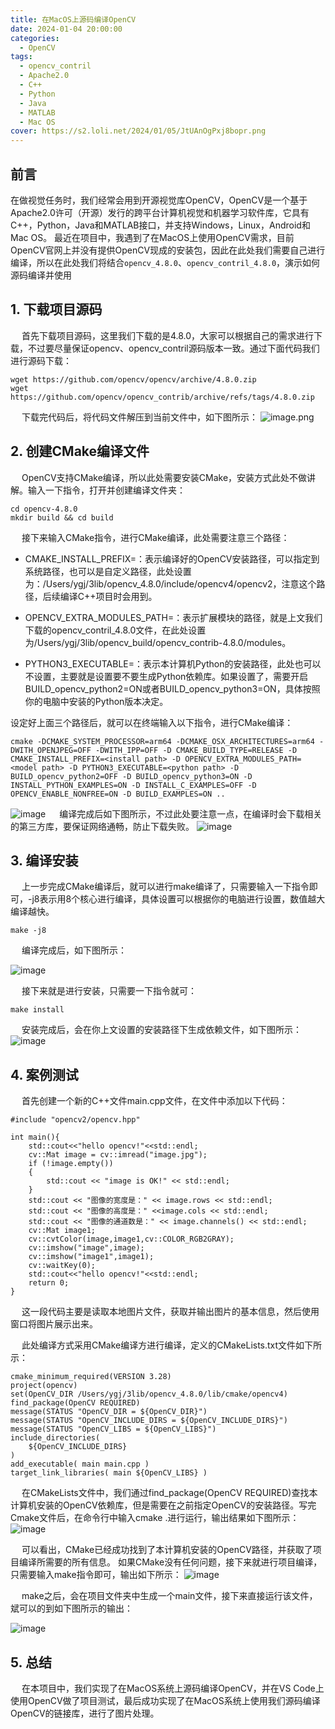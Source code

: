 ```yaml
---
title: 在MacOS上源码编译OpenCV 
date: 2024-01-04 20:00:00
categories:
  - OpenCV
tags:
  - opencv_contril
  - Apache2.0
  - C++
  - Python
  - Java
  - MATLAB
  - Mac OS
cover: https://s2.loli.net/2024/01/05/JtUAnOgPxj8bopr.png
---
```


## 前言
在做视觉任务时，我们经常会用到开源视觉库OpenCV，OpenCV是一个基于Apache2.0许可（开源）发行的跨平台计算机视觉和机器学习软件库，它具有C++，Python，Java和MATLAB接口，并支持Windows，Linux，Android和Mac OS。 最近在项目中，我遇到了在MacOS上使用OpenCV需求，目前OpenCV官网上并没有提供OpenCV现成的安装包，因此在此处我们需要自己进行编译，所以在此处我们将结合``opencv_4.8.0``、``opencv_contril_4.8.0``，演示如何源码编译并使用

## 1. 下载项目源码
  首先下载项目源码，这里我们下载的是4.8.0，大家可以根据自己的需求进行下载，不过要尽量保证opencv、opencv_contril源码版本一致。通过下面代码我们进行源码下载：
```undefined
wget https://github.com/opencv/opencv/archive/4.8.0.zip
wget https://github.com/opencv/opencv_contrib/archive/refs/tags/4.8.0.zip
```
  下载完代码后，将代码文件解压到当前文件中，如下图所示：
![image.png](https://s2.loli.net/2024/01/05/9c5WJ4jmxpHh3tb.png)

## 2. 创建CMake编译文件
  OpenCV支持CMake编译，所以此处需要安装CMake，安装方式此处不做讲解。输入一下指令，打开并创建编译文件夹：
```undefined
cd opencv-4.8.0
mkdir build && cd build
```
  接下来输入CMake指令，进行CMake编译，此处需要注意三个路径：

- CMAKE_INSTALL_PREFIX=<install path>：<install path>表示编译好的OpenCV安装路径，可以指定到系统路径，也可以是自定义路径，此处设置为：/Users/ygj/3lib/opencv_4.8.0/include/opencv4/opencv2，注意这个路径，后续编译C++项目时会用到。

- OPENCV_EXTRA_MODULES_PATH=<model path>：<model path>表示扩展模块的路径，就是上文我们下载的opencv_contril_4.8.0文件，在此处设置为/Users/ygj/3lib/opencv_build/opencv_contrib-4.8.0/modules。

- PYTHON3_EXECUTABLE=<python path>：<python path>表示本计算机Python的安装路径，此处也可以不设置，主要就是设置要不要生成Python依赖库。如果设置了，需要开启BUILD_opencv_python2=ON或者BUILD_opencv_python3=ON，具体按照你的电脑中安装的Python版本决定。

设定好上面三个路径后，就可以在终端输入以下指令，进行CMake编译：
```undefined
cmake -DCMAKE_SYSTEM_PROCESSOR=arm64 -DCMAKE_OSX_ARCHITECTURES=arm64 -DWITH_OPENJPEG=OFF -DWITH_IPP=OFF -D CMAKE_BUILD_TYPE=RELEASE -D CMAKE_INSTALL_PREFIX=<install path> -D OPENCV_EXTRA_MODULES_PATH=<model path> -D PYTHON3_EXECUTABLE=<python path> -D BUILD_opencv_python2=OFF -D BUILD_opencv_python3=ON -D INSTALL_PYTHON_EXAMPLES=ON -D INSTALL_C_EXAMPLES=OFF -D OPENCV_ENABLE_NONFREE=ON -D BUILD_EXAMPLES=ON ..
```
![image](https://github.com/KXHH2021/xiao.xiaopengw.com/assets/88917933/795aed4e-b05c-4fe5-94b9-08fad2a3fc2d)
  编译完成后如下图所示，不过此处要注意一点，在编译时会下载相关的第三方库，要保证网络通畅，防止下载失败。
![image](https://github.com/KXHH2021/xiao.xiaopengw.com/assets/88917933/9208b2c8-1773-4498-9c32-e7ea1e3bffcb)

## 3. 编译安装
  上一步完成CMake编译后，就可以进行make编译了，只需要输入一下指令即可，-j8表示用8个核心进行编译，具体设置可以根据你的电脑进行设置，数值越大编译越快。
```undefined
make -j8
```
  编译完成后，如下图所示：

![image](https://github.com/KXHH2021/xiao.xiaopengw.com/assets/88917933/9d31ebef-55d9-49d0-872a-75483532f0ea)



  接下来就是进行安装，只需要一下指令就可：
```undefined
make install
```
  安装完成后，会在你上文设置的安装路径下生成依赖文件，如下图所示：
![image](https://github.com/KXHH2021/xiao.xiaopengw.com/assets/88917933/3019482d-06e3-42e6-8cd3-943b45bfe265)


## 4. 案例测试
  首先创建一个新的C++文件main.cpp文件，在文件中添加以下代码：
```undefined
#include "opencv2/opencv.hpp"

int main(){
    std::cout<<"hello opencv!"<<std::endl;
    cv::Mat image = cv::imread("image.jpg");
    if (!image.empty())
    {
        std::cout << "image is OK!" << std::endl;
    }
    std::cout << "图像的宽度是：" << image.rows << std::endl;
    std::cout << "图像的高度是：" <<image.cols << std::endl;
    std::cout << "图像的通道数是：" << image.channels() << std::endl;
    cv::Mat image1;
    cv::cvtColor(image,image1,cv::COLOR_RGB2GRAY);
    cv::imshow("image",image);
    cv::imshow("image1",image1);
    cv::waitKey(0);
    std::cout<<"hello opencv!"<<std::endl;
    return 0;
}
```
  这一段代码主要是读取本地图片文件，获取并输出图片的基本信息，然后使用窗口将图片展示出来。

  此处编译方式采用CMake编译方进行编译，定义的CMakeLists.txt文件如下所示：
```undefined
cmake_minimum_required(VERSION 3.28)
project(opencv)
set(OpenCV_DIR /Users/ygj/3lib/opencv_4.8.0/lib/cmake/opencv4)
find_package(OpenCV REQUIRED)
message(STATUS "OpenCV_DIR = ${OpenCV_DIR}")
message(STATUS "OpenCV_INCLUDE_DIRS = ${OpenCV_INCLUDE_DIRS}")
message(STATUS "OpenCV_LIBS = ${OpenCV_LIBS}")
include_directories(
    ${OpenCV_INCLUDE_DIRS}
)
add_executable( main main.cpp )
target_link_libraries( main ${OpenCV_LIBS} )
```
  在CMakeLists文件中，我们通过find_package(OpenCV REQUIRED)查找本计算机安装的OpenCV依赖库，但是需要在之前指定OpenCV的安装路径。写完Cmake文件后，在命令行中输入cmake .进行运行，输出结果如下图所示：
![image](https://github.com/KXHH2021/xiao.xiaopengw.com/assets/88917933/c447a8da-4235-49e4-90d1-101afd360258)


  可以看出，CMake已经成功找到了本计算机安装的OpenCV路径，并获取了项目编译所需要的所有信息。
如果CMake没有任何问题，接下来就进行项目编译，只需要输入make指令即可，输出如下所示：
![image](https://github.com/KXHH2021/xiao.xiaopengw.com/assets/88917933/36425893-81a0-4297-84e1-aa2b92db6316)


  make之后，会在项目文件夹中生成一个main文件，接下来直接运行该文件，斌可以的到如下图所示的输出：

![image](https://github.com/KXHH2021/xiao.xiaopengw.com/assets/88917933/0e89f5eb-edb5-448a-b300-2b6e8c04db50)


## 5. 总结
  在本项目中，我们实现了在MacOS系统上源码编译OpenCV，并在VS Code上使用OpenCV做了项目测试，最后成功实现了在MacOS系统上使用我们源码编译OpenCV的链接库，进行了图片处理。
